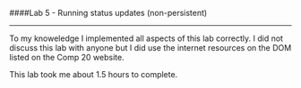 ####Lab 5 - Running status updates (non-persistent)
___

To my knoweledge I implemented all aspects of this lab correctly. I did not
discuss this lab with anyone but I did use the internet resources on the DOM
listed on the Comp 20 website. 

This lab took me about 1.5 hours to complete.
